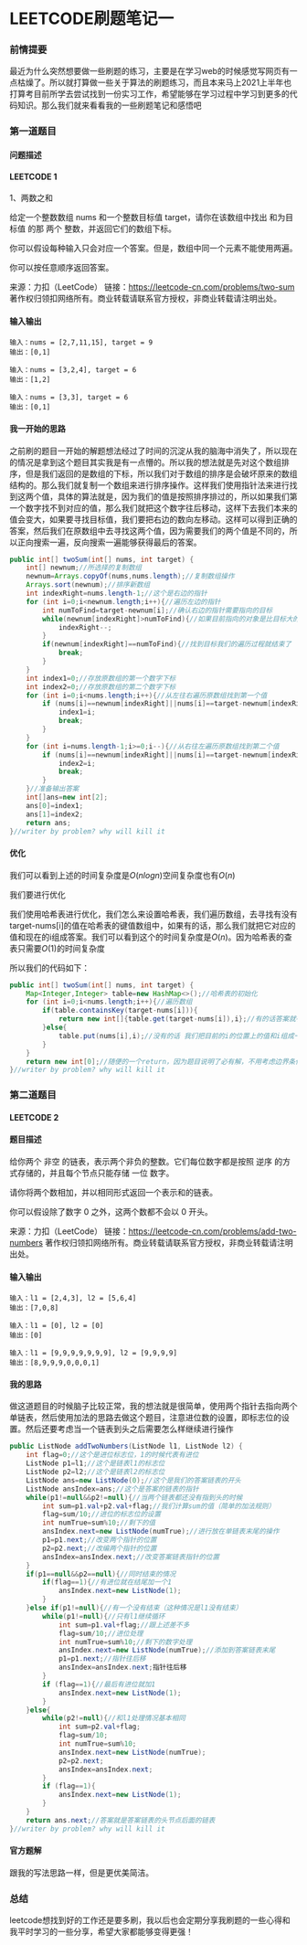# LEETCODE刷题笔记一

### 前情提要

最近为什么突然想要做一些刷题的练习，主要是在学习web的时候感觉写网页有一点枯燥了。所以就打算做一些关于算法的刷题练习，而且本来马上2021上半年也打算考目前所学去尝试找到一份实习工作，希望能够在学习过程中学习到更多的代码知识。那么我们就来看看我的一些刷题笔记和感悟吧

### 第一道题目

#### 问题描述

#### LEETCODE 1

1、两数之和

给定一个整数数组 nums 和一个整数目标值 target，请你在该数组中找出 和为目标值 的那 两个 整数，并返回它们的数组下标。

你可以假设每种输入只会对应一个答案。但是，数组中同一个元素不能使用两遍。

你可以按任意顺序返回答案。

来源：力扣（LeetCode）
链接：https://leetcode-cn.com/problems/two-sum
著作权归领扣网络所有。商业转载请联系官方授权，非商业转载请注明出处。

#### 输入输出

```
输入：nums = [2,7,11,15], target = 9
输出：[0,1]
```

```
输入：nums = [3,2,4], target = 6
输出：[1,2]
```

```
输入：nums = [3,3], target = 6
输出：[0,1]
```

#### 我一开始的思路

之前刷的题目一开始的解题想法经过了时间的沉淀从我的脑海中消失了，所以现在的情况是拿到这个题目其实我是有一点懵的。所以我的想法就是先对这个数组排序，但是我们返回的是数组的下标，所以我们对于数组的排序是会破坏原来的数组结构的。那么我们就复制一个数组来进行排序操作。这样我们使用指针法来进行找到这两个值，具体的算法就是，因为我们的值是按照排序排过的，所以如果我们第一个数字找不到对应的值，那么我们就把这个数字往后移动，这样下去我们本来的值会变大，如果要寻找目标值，我们要把右边的数向左移动。这样可以得到正确的答案，然后我们在原数组中去寻找这两个值，因为需要我们的两个值是不同的，所以正向搜索一遍，反向搜索一遍能够获得最后的答案。

```java
public int[] twoSum(int[] nums, int target) {
    int[] newnum;//所选择的复制数组
    newnum=Arrays.copyOf(nums,nums.length);//复制数组操作
    Arrays.sort(newnum);//排序新数组
    int indexRight=nums.length-1;//这个是右边的指针
    for (int i=0;i<newnum.length;i++){//遍历左边的指针
        int numToFind=target-newnum[i];//确认右边的指针需要指向的目标
        while(newnum[indexRight]>numToFind){//如果目前指向的对象是比目标大的，右指针就往左移动
            indexRight--;
        }
        if(newnum[indexRight]==numToFind){//找到目标我们的遍历过程就结束了
            break;
        }
    }
    int index1=0;//存放原数组的第一个数字下标
    int index2=0;//存放原数组的第二个数字下标
    for (int i=0;i<nums.length;i++){//从左往右遍历原数组找到第一个值
        if (nums[i]==newnum[indexRight]||nums[i]==target-newnum[indexRight]){
            index1=i;
            break;
        }
    }
    for (int i=nums.length-1;i>=0;i--){//从右往左遍历原数组找到第二个值
        if (nums[i]==newnum[indexRight]||nums[i]==target-newnum[indexRight]){
            index2=i;
            break;
        }
    }//准备输出答案
    int[]ans=new int[2];
    ans[0]=index1;
    ans[1]=index2;
    return ans;
}//writer by problem? why will kill it
```

#### 优化

我们可以看到上述的时间复杂度是$O(nlogn)$空间复杂度也有$O(n)$

我们要进行优化

我们使用哈希表进行优化，我们怎么来设置哈希表，我们遍历数组，去寻找有没有target-nums[i]的值在哈希表的键值数组中，如果有的话，那么我们就把它对应的值和现在的i组成答案。我们可以看到这个的时间复杂度是$O(n)$。因为哈希表的查表只需要$O(1)$的时间复杂度

所以我们的代码如下：

```java
public int[] twoSum(int[] nums, int target) {
    Map<Integer,Integer> table=new HashMap<>();//哈希表的初始化
    for (int i=0;i<nums.length;i++){//遍历数组
        if(table.containsKey(target-nums[i])){
            return new int[]{table.get(target-nums[i]),i};//有的话答案就有了
        }else{
            table.put(nums[i],i);//没有的话 我们把目前的i的位置上的值和i组成一个键值对放入哈希表中
        }
    }
    return new int[0];//随便的一个return，因为题目说明了必有解，不用考虑边界条件
}//writer by problem? why will kill it
```

### 第二道题目

#### LEETCODE 2

#### 题目描述

给你两个 非空 的链表，表示两个非负的整数。它们每位数字都是按照 逆序 的方式存储的，并且每个节点只能存储 一位 数字。

请你将两个数相加，并以相同形式返回一个表示和的链表。

你可以假设除了数字 0 之外，这两个数都不会以 0 开头。

来源：力扣（LeetCode）
链接：https://leetcode-cn.com/problems/add-two-numbers
著作权归领扣网络所有。商业转载请联系官方授权，非商业转载请注明出处。

#### 输入输出

```
输入：l1 = [2,4,3], l2 = [5,6,4]
输出：[7,0,8]
```

```
输入：l1 = [0], l2 = [0]
输出：[0]
```

```
输入：l1 = [9,9,9,9,9,9,9], l2 = [9,9,9,9]
输出：[8,9,9,9,0,0,0,1]
```

#### 我的思路

做这道题目的时候脑子比较正常，我的想法就是很简单，使用两个指针去指向两个单链表，然后使用加法的思路去做这个题目，注意进位数的设置，即标志位的设置。然后还要考虑当一个链表到头之后需要怎么样继续进行操作

```java
public ListNode addTwoNumbers(ListNode l1, ListNode l2) {
    int flag=0;//这个是进位标志位，1的时候代表有进位
    ListNode p1=l1;//这个是链表l1的标志位
    ListNode p2=l2;//这个是链表l2的标志位
    ListNode ans=new ListNode(0);//这个是我们的答案链表的开头
    ListNode ansIndex=ans;//这个是答案的链表的指针
    while(p1!=null&&p2!=null){//当两个链表都还没有指到头的时候
        int sum=p1.val+p2.val+flag;//我们计算sum的值（简单的加法规则）
        flag=sum/10;//进位的标志位的设置
        int numTrue=sum%10;//剩下的值
        ansIndex.next=new ListNode(numTrue);//进行放在单链表末尾的操作
        p1=p1.next;//改变两个指针的位置
        p2=p2.next;//改编两个指针的位置
        ansIndex=ansIndex.next;//改变答案链表指针的位置
    }
    if(p1==null&&p2==null){//同时结束的情况
        if(flag==1){//有进位就在结尾加一个1
            ansIndex.next=new ListNode(1);
        }
    }else if(p1!=null){//有一个没有结束（这种情况是l1没有结束）
        while(p1!=null){//只有l1继续循环
            int sum=p1.val+flag;//跟上述差不多
            flag=sum/10;//进位处理
            int numTrue=sum%10;//剩下的数字处理
            ansIndex.next=new ListNode(numTrue);//添加到答案链表末尾
            p1=p1.next;//指针往后移
            ansIndex=ansIndex.next;指针往后移
        }
        if (flag==1){//最后有进位就加1
            ansIndex.next=new ListNode(1);
        }
    }else{
        while(p2!=null){//和l1处理情况基本相同
            int sum=p2.val+flag;
            flag=sum/10;
            int numTrue=sum%10;
            ansIndex.next=new ListNode(numTrue);
            p2=p2.next;
            ansIndex=ansIndex.next;
        }
        if (flag==1){
            ansIndex.next=new ListNode(1);
        }
    }
    return ans.next;//答案就是答案链表的头节点后面的链表
}//writer by problem? why will kill it
```

#### 官方题解

跟我的写法思路一样，但是更优美简洁。

### 总结

leetcode想找到好的工作还是要多刷，我以后也会定期分享我刷题的一些心得和我平时学习的一些分享，希望大家都能够变得更强！